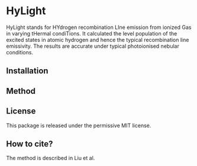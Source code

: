 # HyLight

HyLight stands for HYdrogen recombination LIne emission from ionized Gas in varying tHermal condiTions. It calculated the level population of the excited states in atomic hydrogen and hence the typical recombination line emissivity. The results are accurate under typical photoionised nebular conditions. 

## Installation



## Method


## License

This package is released under the permissive MIT license. 

## How to cite?

The method is described in Liu et al. 
